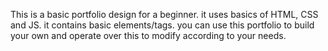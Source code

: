 This is a basic portfolio design for a beginner.
it uses basics of HTML, CSS and JS.
it contains basic elements/tags.
you can use this portfolio to build your own and operate over this to modify according to your needs.
